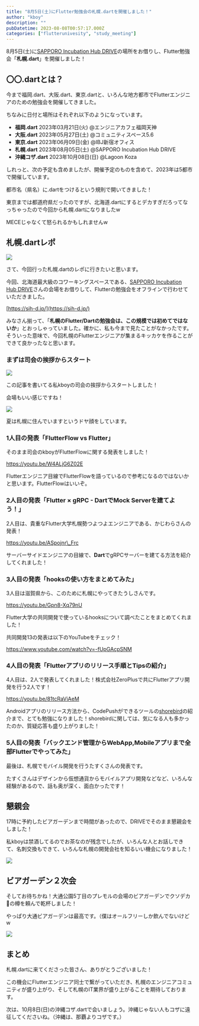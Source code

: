 ```yaml
---
title: "8月5日(土)にFlutter勉強会の札幌.dartを開催しました！"
author: "kboy"
description: ""
pubDatetime: 2023-08-08T00:57:17.000Z
categories: ["flutterunivesity", "study_meeting"]
---
```


8月5日(土)に[SAPPORO Incubation Hub DRIVE](https://sih-d.jp/ "SAPPORO Incubation Hub DRIVE")の場所をお借りし、Flutter勉強会「**札幌.dart**」を開催しました！

## 〇〇.dartとは？

今まで福岡.dart、大阪.dart、東京.dartと、いろんな地方都市でFlutterエンジニアのための勉強会を開催してきました。

ちなみに日付と場所はそれぞれ以下のようになっています。

*   **福岡.dart** 2023年03月21日(火) @エンジニアカフェ福岡天神
*   **大阪.dart** 2023年05月27日(土) @コミュニティスペース5.6
*   **東京.dart** 2023年06月09日(金) @IBJ新宿オフィス
*   **札幌.dart** 2023年08月05日(土) @SAPPORO Incubation Hub DRIVE
*   **沖縄コザ.dart** 2023年10月08日(日) @Lagoon Koza

しれっと、次の予定も含めましたが、開催予定のものを含めて、2023年は5都市で開催しています。

都市名（県名）に.dartをつけるという規則で開いてきました！

東京までは都道府県だったのですが、北海道.dartにするとデカすぎだろってなっちゃったので今回から札幌.dartになりましたw

MECEじゃなくて怒られるかもしれませんw

## 札幌.dartレポ

![](https://blog.flutteruniv.com/wp-content/uploads/2023/08/札幌.dart_.png)

さて、今回行った札幌.dartのレポに行きたいと思います。

今回、北海道最大級のコワーキングスペースである、[SAPPORO Incubation Hub DRIVE](https://sih-d.jp/)さんの会場をお借りして、Flutterの勉強会をオフラインで行わせていただきました。

[https://sih-d.jp/](https://sih-d.jp/)

みなさん揃って、「**札幌のFlutter/Dartの勉強会は、この規模では初めてではないか**」とおっしゃっていました。確かに、私も今まで見たことがなかったです。そういった意味で、今回札幌のFlutterエンジニアが集まるキッカケを作ることができて良かったなと思います。

### まずは司会の挨拶からスタート

![](https://blog.flutteruniv.com/wp-content/uploads/2023/08/IMG_8250-1024x768.jpg)

この記事を書いてる私kboyの司会の挨拶からスタートしました！

会場もいい感じですね！

![](https://blog.flutteruniv.com/wp-content/uploads/2023/08/IMG_8253.jpg)

夏は札幌に住んでいますというドヤ顔をしています。

### 1人目の発表「FlutterFlow vs Flutter」

そのまま司会のkboyがFlutterFlowに関する発表をしました！

https://youtu.be/W4ALjG6Z02E

Flutterエンジニア目線でFlutterFlowを語っているので参考になるのではないかと思います。FlutterFlowはいいぞ。

### 2人目の発表「**Flutter × gRPC - DartでMock Serverを建てよう！**」

2人目は、貴重なFlutter大学札幌勢つよつよエンジニアである、かじわらさんの発表！

https://youtu.be/ASpojnr\_Frc

サーバーサイドエンジニアの目線で、**Dart**でgRPCサーバーを建てる方法を紹介してくれました！

### 3人目の発表「**hooksの使い方をまとめてみた**」

3人目は滋賀県から、このために札幌にやってきたうしさんです。

https://youtu.be/Gpn8-Xq79nU

Flutter大学の共同開発で使っているhooksについて調べたことをまとめてくれました！

共同開発13の発表は以下のYouTubeをチェック！

https://www.youtube.com/watch?v=-fUpGAcpSNM

### 4人目の発表「**Flutterアプリのリリース手順とTipsの紹介**」

4人目は、2人で発表してくれました！株式会社ZeroPlusで共にFlutterアプリ開発を行う2人です！

https://youtu.be/81tcRaViAeM

Androidアプリのリリース方法から、CodePushができるツールの[shorebird](https://shorebird.dev/)の紹介まで、とても勉強になりました！shorebirdに関しては、気になる人も多かったのか、質疑応答も盛り上がりました！

### 5人目の発表「**バックエンド管理からWebApp,Mobileアプリまで全部Flutterでやってみた**」

最後は、札幌でモバイル開発を行うたすくさんの発表です。

たすくさんはデザインから仮想通貨からモバイルアプリ開発などなど、いろんな経験があるので、話も奥が深く、面白かったです！

## 懇親会

17時に予約したビアガーデンまで時間があったので、DRIVEでそのまま懇親会をしました！

私kboyは禁酒してるのでお茶なのが残念でしたが、いろんな人とお話しできて、名刺交換もできて、いろんな札幌の開発会社を知るいい機会になりました！

![](https://blog.flutteruniv.com/wp-content/uploads/2023/08/IMG_8255.jpg)

## ビアガーデン２次会

そしてお待ちかね！大通公園5丁目のプレモルの会場のビアガーデンでクソデカ🍺の樽を頼んで乾杯しました！

やっぱり大通ビアガーデンは最高です。（僕はオールフリーしか飲んでないけどw

![](https://blog.flutteruniv.com/wp-content/uploads/2023/08/IMG_8246-768x1024.jpg)

## まとめ

札幌.dartに来てくださった皆さん、ありがとうございました！

この機会にFlutterエンジニア同士で繋がっていただき、札幌のエンジニアコミュニティが盛り上がり、そして札幌のIT業界が盛り上がることを期待しております。

次は、10月8日(日)の沖縄コザ.dartで会いましょう。沖縄じゃない人もコザに遠征してくださいね。（沖縄は、那覇よりコザです。）